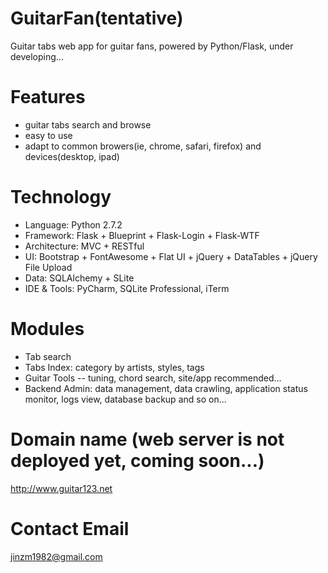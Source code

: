 GuitarFan(tentative)
===

Guitar tabs web app for guitar fans, powered by Python/Flask, under developing...

# Features
* guitar tabs search and browse
* easy to use
* adapt to common browers(ie, chrome, safari, firefox) and devices(desktop, ipad)

# Technology
* Language: Python 2.7.2
* Framework: Flask + Blueprint + Flask-Login + Flask-WTF
* Architecture: MVC + RESTful
* UI: Bootstrap + FontAwesome + Flat UI + jQuery + DataTables + jQuery File Upload
* Data: SQLAlchemy + SLite
* IDE & Tools: PyCharm, SQLite Professional, iTerm

# Modules
* Tab search
* Tabs Index: category by artists, styles, tags
* Guitar Tools -- tuning, chord search, site/app recommended...
* Backend Admin: data management, data crawling, application status monitor, logs view, database backup and so on...

# Domain name (web server is not deployed yet, coming soon...)
http://www.guitar123.net


# Contact Email
jinzm1982@gmail.com
